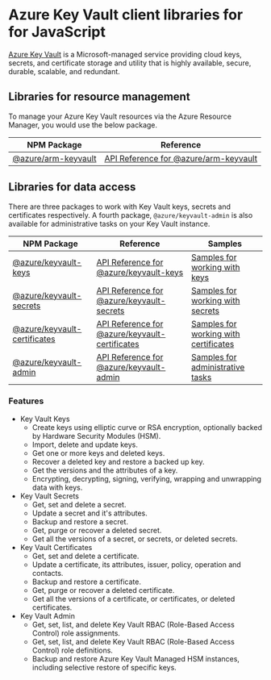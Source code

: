 # Azure Key Vault client libraries for for JavaScript

[Azure Key Vault](https://azure.microsoft.com/services/key-vault/) is a Microsoft-managed service providing cloud keys, secrets, and certificate storage and utility that is highly available, secure, durable, scalable, and redundant.

## Libraries for resource management

To manage your Azure Key Vault resources via the Azure Resource Manager, you would use the below package.

| NPM Package                                                          | Reference                                                                                              |
| -------------------------------------------------------------------- | ------------------------------------------------------------------------------------------------------ |
| [@azure/arm-keyvault](https://npmjs.com/package/@azure/arm-keyvault) | [API Reference for @azure/arm-keyvault](https://docs.microsoft.com/javascript/api/@azure/arm-keyvault) |

## Libraries for data access

There are three packages to work with Key Vault keys, secrets and certificates respectively.
A fourth package, `@azure/keyvault-admin` is also available for administrative tasks on your Key Vault instance.

| NPM Package                                                                            | Reference                                                                                                                | Samples                                                                                                                                   |
| -------------------------------------------------------------------------------------- | ------------------------------------------------------------------------------------------------------------------------ | ----------------------------------------------------------------------------------------------------------------------------------------- |
| [@azure/keyvault-keys](https://npmjs.com/package/@azure/keyvault-keys)                 | [API Reference for @azure/keyvault-keys](https://docs.microsoft.com/javascript/api/@azure/keyvault-keys)                 | [Samples for working with keys](https://github.com/Azure/azure-sdk-for-js/tree/master/sdk/keyvault/keyvault-keys/samples)                 |
| [@azure/keyvault-secrets](https://npmjs.com/package/@azure/keyvault-secrets)           | [API Reference for @azure/keyvault-secrets](https://docs.microsoft.com/javascript/api/@azure/keyvault-secrets)           | [Samples for working with secrets](https://github.com/Azure/azure-sdk-for-js/tree/master/sdk/keyvault/keyvault-secrets/samples)           |
| [@azure/keyvault-certificates](https://npmjs.com/package/@azure/keyvault-certificates) | [API Reference for @azure/keyvault-certificates](https://docs.microsoft.com/javascript/api/@azure/keyvault-certificates) | [Samples for working with certificates](https://github.com/Azure/azure-sdk-for-js/tree/master/sdk/keyvault/keyvault-certificates/samples) |
| [@azure/keyvault-admin](https://npmjs.com/package/@azure/keyvault-admin) | [API Reference for @azure/keyvault-admin](https://docs.microsoft.com/javascript/api/@azure/keyvault-admin)               | [Samples for administrative tasks](https://github.com/Azure/azure-sdk-for-js/tree/master/sdk/keyvault/keyvault-admin/samples)             |

### Features

- Key Vault Keys
  - Create keys using elliptic curve or RSA encryption, optionally backed by Hardware Security Modules (HSM).
  - Import, delete and update keys.
  - Get one or more keys and deleted keys.
  - Recover a deleted key and restore a backed up key.
  - Get the versions and the attributes of a key.
  - Encrypting, decrypting, signing, verifying, wrapping and unwrapping data with keys.
- Key Vault Secrets
  - Get, set and delete a secret.
  - Update a secret and it's attributes.
  - Backup and restore a secret.
  - Get, purge or recover a deleted secret.
  - Get all the versions of a secret, or secrets, or deleted secrets.
- Key Vault Certificates
  - Get, set and delete a certificate.
  - Update a certificate, its attributes, issuer, policy, operation and contacts.
  - Backup and restore a certificate.
  - Get, purge or recover a deleted certificate.
  - Get all the versions of a certificate, or certificates, or deleted certificates.
- Key Vault Admin
  - Get, set, list, and delete Key Vault RBAC (Role-Based Access Control) role assignments.
  - Get, set, list, and delete Key Vault RBAC (Role-Based Access Control) role definitions.
  - Backup and restore Azure Key Vault Managed HSM instances, including selective restore of specific keys.
